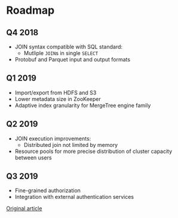 # Roadmap

## Q4 2018

- JOIN syntax compatible with SQL standard:
    - Mutliple `JOIN`s in single `SELECT`
- Protobuf and Parquet input and output formats

## Q1 2019

- Import/export from HDFS and S3
- Lower metadata size in ZooKeeper
- Adaptive index granularity for MergeTree engine family

## Q2 2019

- JOIN execution improvements:
    - Distributed join not limited by memory
- Resource pools for more precise distribution of cluster capacity between users

## Q3 2019

- Fine-grained authorization
- Integration with external authentication services

[Original article](https://clickhouse.yandex/docs/en/roadmap/) <!--hide-->
